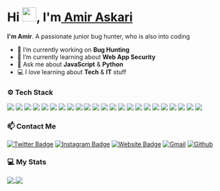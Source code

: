 # Hi <img src="https://media.giphy.com/media/hvRJCLFzcasrR4ia7z/giphy.gif" width="33px" height="33px">, I'm<a href="https://github.com/AmirAskari1380/"> Amir Askari </a>
**I'm Amir**. A passionate junior bug hunter, who is also into coding
- 🚀 I’m currently working on **Bug Hunting**
- 🌱 I’m currently learning about **Web App Security**
- 💬 Ask me about **JavaScript** & **Python**
- 💻 I love learning about **Tech** & **IT** stuff
### ⚙️ Tech Stack
![](https://img.shields.io/badge/PHP-4F5B93?style=for-the-badge&logo=php&logoColor=white)
![](https://img.shields.io/badge/Laravel-FF291A?style=for-the-badge&logo=laravel&logoColor=white)
![](https://img.shields.io/badge/Composer-554530?style=for-the-badge&logo=composer&logoColor=white)
![](https://img.shields.io/badge/JavaScript-F0DC4E?style=for-the-badge&logo=javascript&logoColor=000000)
![](https://img.shields.io/badge/TypeScript-007ACC?style=for-the-badge&logo=typescript&logoColor=white)
![](https://img.shields.io/badge/jQuery-0868AB?style=for-the-badge&logo=jquery&logoColor=white)
![](https://img.shields.io/badge/Express-F0DC4E?style=for-the-badge&logo=express&logoColor=000000)
![](https://img.shields.io/badge/Yarn-2C8EBB?style=for-the-badge&logo=yarn&logoColor=white)
![](https://img.shields.io/badge/NPM-CC3534?style=for-the-badge&logo=npm&logoColor=white)
![](https://img.shields.io/badge/Python-3477AC?style=for-the-badge&logo=python&logoColor=white)
![](https://img.shields.io/badge/Flask-000000?style=for-the-badge&logo=flask&logoColor=white)
![](https://img.shields.io/badge/Figma-04D082?style=for-the-badge&logo=figma&logoColor=white)
![](https://img.shields.io/badge/Sass-CD6799?style=for-the-badge&logo=sass&logoColor=white)
![](https://img.shields.io/badge/React-61DBFB?style=for-the-badge&logo=react&logoColor=000000)
![](https://img.shields.io/badge/Bootstrap-880AFB?style=for-the-badge&logo=bootstrap&logoColor=white)
![](https://img.shields.io/badge/MySQL-417399?style=for-the-badge&logo=mysql&logoColor=white)
![](https://img.shields.io/badge/PostgreSQL-2F6792?style=for-the-badge&logo=postgresql&logoColor=white)
![](https://img.shields.io/badge/MongoDB-00AD42?style=for-the-badge&logo=mongodb&logoColor=white)
![](https://img.shields.io/badge/Linux-E9B81E?style=for-the-badge&logo=linux&logoColor=000000)
![](https://img.shields.io/badge/Ubuntu-F47421?style=for-the-badge&logo=ubuntu&logoColor=white)
![](https://img.shields.io/badge/Git-F03C2E?style=for-the-badge&logo=git&logoColor=white)
![](https://img.shields.io/badge/Gulp-EB4A4B?style=for-the-badge&logo=gulp&logoColor=white)
![](https://img.shields.io/badge/PostMan-FF6C38?style=for-the-badge&logo=postman&logoColor=white)
### 📫 Contact Me
[![Twitter Badge](https://img.shields.io/badge/-Twitter-1da1f2?labelColor=1da1f2&logo=twitter&logoColor=white&link=https://twitter.com/TheMightyAmir)](https://twitter.com/TheMightyAmir)
[![Instagram Badge](https://img.shields.io/badge/-Instagram-purple?logo=instagram&logoColor=white&link=https://instagram.com/askari.1380/)](https://www.instagram.com/askari.1380)
[![Website Badge](https://img.shields.io/badge/-Website-c14438?style=flat&logo=Google-Chrome&logoColor=white&link=https://askari.pro)](https://askari.pro)
[![Gmail](https://img.shields.io/badge/-Gmail-c14438?style=flat&logo=Gmail&logoColor=white)](mailto:amirmohammad1231380@gmail.com)
[![Github](https://img.shields.io/github/followers/AmirAskari1380?label=Follow&style=social)](https://github.com/AmirAskari1380)
### 💻 My Stats
<a href="https://github.com/AmirAskari1380/">
  <img align="center" src="https://github-readme-stats.vercel.app/api?username=AmirAskari1380&hide=Vim+Script,Vim+Snippet,C&theme=tokyonight&hide_border=true&border_radius=10&bg_color=15,0d1117,1a1b26&show_icons=true&layout=compact)]" />
</a>
<a href="https://github.com/AmirAskari1380">
  <img align="center" src="https://github-readme-stats.vercel.app/api/top-langs/?username=AmirAskari1380&hide=Vim+Script,Vim+Snippet,C&theme=tokyonight&hide_border=true&border_radius=10&bg_color=15,0d1117,1a1b26&show_icons=true&layout=compact)" />
</a>














